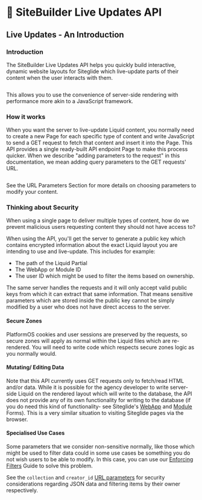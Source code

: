 # 🧞 SiteBuilder Live Updates API

## Live Updates - An Introduction <a href="#live-updates-an-introduction" id="live-updates-an-introduction"></a>

### Introduction <a href="#introduction" id="introduction"></a>

The SiteBuilder Live Updates API helps you quickly build interactive, dynamic website layouts for Siteglide which live-update parts of their content when the user interacts with them.

<figure><img src="https://res.cloudinary.com/sitegurus/image/upload/f_auto/v1680276257/modules/module_86/admin/libraries/5/tables/table-1.png" alt=""><figcaption></figcaption></figure>

This allows you to use the convenience of server-side rendering with performance more akin to a JavaScript framework.

### How it works <a href="#how-it-works" id="how-it-works"></a>

When you want the server to live-update Liquid content, you normally need to create a new Page for each specific type of content and write JavaScript to send a GET request to fetch that content and insert it into the Page. This API provides a single ready-built API endpoint Page to make this process quicker. When we describe "adding parameters to the request" in this documentation, we mean adding query parameters to the GET requests' URL.

<figure><img src="https://res.cloudinary.com/sitegurus/image/upload/f_auto/v1684487550/modules/module_86/documentation/Live_updates_API_diagram.drawio_1.png" alt=""><figcaption></figcaption></figure>

See the URL Parameters Section for more details on choosing parameters to modify your content.

### Thinking about Security <a href="#thinking-about-security" id="thinking-about-security"></a>

When using a single page to deliver multiple types of content, how do we prevent malicious users requesting content they should not have access to?

When using the API, you'll get the server to generate a public key which contains encrypted information about the exact Liquid layout you are intending to use and live-update. This includes for example:

* The path of the Liquid Partial
* The WebApp or Module ID
* The user ID which might be used to filter the items based on ownership.

The same server handles the requests and it will only accept valid public keys from which it can extract that same information. That means sensitive parameters which are stored inside the public key cannot be simply modified by a user who does not have direct access to the server.

#### Secure Zones <a href="#secure-zones" id="secure-zones"></a>

PlatformOS cookies and user sessions are preserved by the requests, so secure zones will apply as normal within the Liquid files which are re-rendered. You will need to write code which respects secure zones logic as you normally would.

#### Mutating/ Editing Data <a href="#mutating-editing-data" id="mutating-editing-data"></a>

Note that this API currently uses GET requests only to fetch/read HTML and/or data. While it is possible for the agency developer to write server-side Liquid on the rendered layout which will write to the database, the API does not provide any of its own functionality for writing to the database (if you do need this kind of functionality- see Siteglide's [WebApp](https://developers.siteglide.com/front-end-submit-webapps) and [Module](https://developers.siteglide.com/front-end-submit-modules) Forms). This is a very similar situation to visiting Siteglide pages via the browser.

#### Specialised Use Cases <a href="#specialised-use-cases" id="specialised-use-cases"></a>

Some parameters that we consider non-sensitive normally, like those which might be used to filter data could in some use cases be something you do not wish users to be able to modify. In this case, you can use our [Enforcing Filters](/sitebuilder/using-sitebuilder/live-updates-api/live-updates-example-enforcing-filters.md) Guide to solve this problem.

See the `collection` and `creator_id` [URL parameters](/sitebuilder/using-sitebuilder/live-updates-api/live-updates-reference.md#get-url-parameters) for security considerations regarding JSON data and filtering items by their owner respectively.